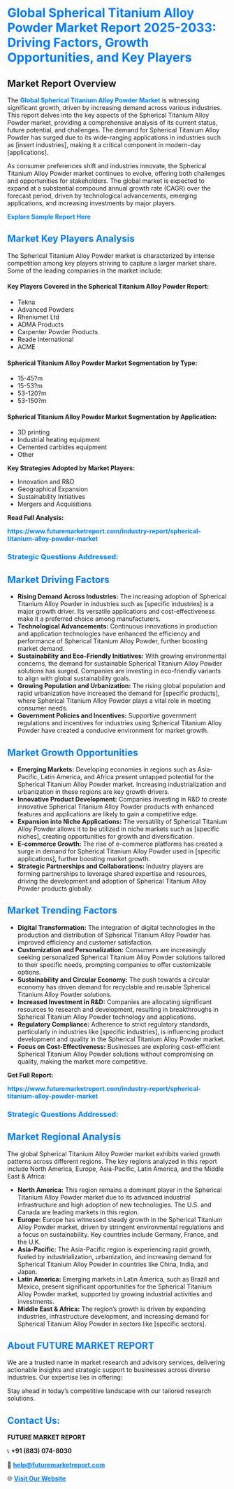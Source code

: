 <h1 style="color: #007BFF;">Global Spherical Titanium Alloy Powder Market Report 2025-2033: Driving Factors, Growth Opportunities, and Key Players</h1>

<section id="overview">
<h2>Market Report Overview</h2>
<p>The <a href="https://www.futuremarketreport.com/industry-report/spherical-titanium-alloy-powder-market" style="color: #007BFF; text-decoration: none;"><strong>Global Spherical Titanium Alloy Powder Market</strong></a> is witnessing significant growth, driven by increasing demand across various industries. This report delves into the key aspects of the Spherical Titanium Alloy Powder market, providing a comprehensive analysis of its current status, future potential, and challenges. The demand for Spherical Titanium Alloy Powder has surged due to its wide-ranging applications in industries such as [insert industries], making it a critical component in modern-day [applications].</p>
<p>As consumer preferences shift and industries innovate, the Spherical Titanium Alloy Powder market continues to evolve, offering both challenges and opportunities for stakeholders. The global market is expected to expand at a substantial compound annual growth rate (CAGR) over the forecast period, driven by technological advancements, emerging applications, and increasing investments by major players.</p>
</section>

<section id="overview">
<p><a href="https://www.futuremarketreport.com/request-sample/reportId=88501" style="color: #007BFF; text-decoration: none;"><strong>Explore Sample Report Here</strong></a></p>
</section>

<section id="key-players">
<h2 style="color: #007BFF;">Market Key Players Analysis</h2>
<p>The Spherical Titanium Alloy Powder market is characterized by intense competition among key players striving to capture a larger market share. Some of the leading companies in the market include:</p>
<h4>Key Players Covered in the Spherical Titanium Alloy Powder Report:</h4>
<ul><li>Tekna</li><li>Advanced Powders</li><li>Rheniumet Ltd</li><li>ADMA Products</li><li>Carpenter Powder Products</li><li>Reade International</li><li>ACME</li></ul>
<h4>Spherical Titanium Alloy Powder Market Segmentation by Type:</h4>
<ul><li>15-45?m</li><li>15-53?m</li><li>53-120?m</li><li>53-150?m</li></ul>

<h4>Spherical Titanium Alloy Powder Market Segmentation by Application:</h4>
<ul><li>3D printing</li><li>Industrial heating equipment</li><li>Cemented carbides equipment</li><li>Other</li></ul>
<p><strong>Key Strategies Adopted by Market Players:</strong></p>
<ul>
<li>Innovation and R&D</li>
<li>Geographical Expansion</li>
<li>Sustainability Initiatives</li>
<li>Mergers and Acquisitions</li>
</ul>
</section>

<section>
<p><strong>Read Full Analysis: </strong></p><a href="https://www.futuremarketreport.com/industry-report/spherical-titanium-alloy-powder-market" style="color: #007BFF; text-decoration: none;"><strong>https://www.futuremarketreport.com/industry-report/spherical-titanium-alloy-powder-market</strong></a>
<h3 style="color: #007BFF;">Strategic Questions Addressed:</h3>
</section>

<section id="driving-factors">
<h2 style="color: #007BFF;">Market Driving Factors</h2>
<ul>
<li><strong>Rising Demand Across Industries:</strong> The increasing adoption of Spherical Titanium Alloy Powder in industries such as [specific industries] is a major growth driver. Its versatile applications and cost-effectiveness make it a preferred choice among manufacturers.</li>
<li><strong>Technological Advancements:</strong> Continuous innovations in production and application technologies have enhanced the efficiency and performance of Spherical Titanium Alloy Powder, further boosting market demand.</li>
<li><strong>Sustainability and Eco-Friendly Initiatives:</strong> With growing environmental concerns, the demand for sustainable Spherical Titanium Alloy Powder solutions has surged. Companies are investing in eco-friendly variants to align with global sustainability goals.</li>
<li><strong>Growing Population and Urbanization:</strong> The rising global population and rapid urbanization have increased the demand for [specific products], where Spherical Titanium Alloy Powder plays a vital role in meeting consumer needs.</li>
<li><strong>Government Policies and Incentives:</strong> Supportive government regulations and incentives for industries using Spherical Titanium Alloy Powder have created a conducive environment for market growth.</li>
</ul>
</section>

<section id="growth-opportunities">
<h2 style="color: #007BFF;">Market Growth Opportunities</h2>
<ul>
<li><strong>Emerging Markets:</strong> Developing economies in regions such as Asia-Pacific, Latin America, and Africa present untapped potential for the Spherical Titanium Alloy Powder market. Increasing industrialization and urbanization in these regions are key growth drivers.</li>
<li><strong>Innovative Product Development:</strong> Companies investing in R&D to create innovative Spherical Titanium Alloy Powder products with enhanced features and applications are likely to gain a competitive edge.</li>
<li><strong>Expansion into Niche Applications:</strong> The versatility of Spherical Titanium Alloy Powder allows it to be utilized in niche markets such as [specific niches], creating opportunities for growth and diversification.</li>
<li><strong>E-commerce Growth:</strong> The rise of e-commerce platforms has created a surge in demand for Spherical Titanium Alloy Powder used in [specific applications], further boosting market growth.</li>
<li><strong>Strategic Partnerships and Collaborations:</strong> Industry players are forming partnerships to leverage shared expertise and resources, driving the development and adoption of Spherical Titanium Alloy Powder products globally.</li>
</ul>
</section>

<section id="trending-factors">
<h2 style="color: #007BFF;">Market Trending Factors</h2>
<ul>
<li><strong>Digital Transformation:</strong> The integration of digital technologies in the production and distribution of Spherical Titanium Alloy Powder has improved efficiency and customer satisfaction.</li>
<li><strong>Customization and Personalization:</strong> Consumers are increasingly seeking personalized Spherical Titanium Alloy Powder solutions tailored to their specific needs, prompting companies to offer customizable options.</li>
<li><strong>Sustainability and Circular Economy:</strong> The push towards a circular economy has driven demand for recyclable and reusable Spherical Titanium Alloy Powder solutions.</li>
<li><strong>Increased Investment in R&D:</strong> Companies are allocating significant resources to research and development, resulting in breakthroughs in Spherical Titanium Alloy Powder technology and applications.</li>
<li><strong>Regulatory Compliance:</strong> Adherence to strict regulatory standards, particularly in industries like [specific industries], is influencing product development and quality in the Spherical Titanium Alloy Powder market.</li>
<li><strong>Focus on Cost-Effectiveness:</strong> Businesses are exploring cost-efficient Spherical Titanium Alloy Powder solutions without compromising on quality, making the market more competitive.</li>
</ul>
</section>

<section>
<p><strong>Get Full Report: </strong></p><a href="https://www.futuremarketreport.com/industry-report/spherical-titanium-alloy-powder-market" style="color: #007BFF; text-decoration: none;"><strong>https://www.futuremarketreport.com/industry-report/spherical-titanium-alloy-powder-market</strong></a>
<h3 style="color: #007BFF;">Strategic Questions Addressed:</h3>
</section>


<section id="regional-analysis">
<h2 style="color: #007BFF;">Market Regional Analysis</h2>
<p>The global Spherical Titanium Alloy Powder market exhibits varied growth patterns across different regions. The key regions analyzed in this report include North America, Europe, Asia-Pacific, Latin America, and the Middle East & Africa:</p>
<ul>
<li><strong>North America:</strong> This region remains a dominant player in the Spherical Titanium Alloy Powder market due to its advanced industrial infrastructure and high adoption of new technologies. The U.S. and Canada are leading markets in this region.</li>
<li><strong>Europe:</strong> Europe has witnessed steady growth in the Spherical Titanium Alloy Powder market, driven by stringent environmental regulations and a focus on sustainability. Key countries include Germany, France, and the U.K.</li>
<li><strong>Asia-Pacific:</strong> The Asia-Pacific region is experiencing rapid growth, fueled by industrialization, urbanization, and increasing demand for Spherical Titanium Alloy Powder in countries like China, India, and Japan.</li>
<li><strong>Latin America:</strong> Emerging markets in Latin America, such as Brazil and Mexico, present significant opportunities for the Spherical Titanium Alloy Powder market, supported by growing industrial activities and investments.</li>
<li><strong>Middle East & Africa:</strong> The region’s growth is driven by expanding industries, infrastructure development, and increasing demand for Spherical Titanium Alloy Powder in sectors like [specific sectors].</li>
</ul>
</section>

<footer>
<h2 style="color: #007BFF;">About FUTURE MARKET REPORT</h2>
<p>We are a trusted name in market research and advisory services, delivering actionable insights and strategic support to businesses across diverse industries. Our expertise lies in offering:</p>

<p>Stay ahead in today’s competitive landscape with our tailored research solutions.</p>

<h2 style="color: #007BFF;">Contact Us:</h2>
<p><strong>FUTURE MARKET REPORT</strong></p>
<p>📞 <strong>+91 (883) 074-8030</strong></p>
<p>📧 <strong><a href="mailto:help@futuremarketreport.com" style="color: #007BFF;">help@futuremarketreport.com</a></strong></p>
<p>🌐 <strong><a href="https://www.futuremarketreport.com/" style="color: #007BFF;">Visit Our Website</a></strong></p>
</footer>